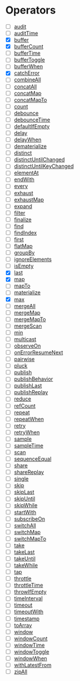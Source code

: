 # Operators

- [ ] [audit](https://rxjs-dev.firebaseapp.com/api/operators/audit)
- [ ] [auditTime](https://rxjs-dev.firebaseapp.com/api/operators/auditTime)
- [x] [buffer](https://rxjs-dev.firebaseapp.com/api/operators/buffer)
- [x] [bufferCount](https://rxjs-dev.firebaseapp.com/api/operators/bufferCount)
- [ ] [bufferTime](https://rxjs-dev.firebaseapp.com/api/operators/bufferTime)
- [ ] [bufferToggle](https://rxjs-dev.firebaseapp.com/api/operators/bufferToggle)
- [ ] [bufferWhen](https://rxjs-dev.firebaseapp.com/api/operators/bufferWhen)
- [x] [catchError](https://rxjs-dev.firebaseapp.com/api/operators/catchError)
- [ ] [combineAll](https://rxjs-dev.firebaseapp.com/api/operators/combineAll)
- [ ] [concatAll](https://rxjs-dev.firebaseapp.com/api/operators/concatAll)
- [ ] [concatMap](https://rxjs-dev.firebaseapp.com/api/operators/concatMap)
- [ ] [concatMapTo](https://rxjs-dev.firebaseapp.com/api/operators/concatMapTo)
- [ ] [count](https://rxjs-dev.firebaseapp.com/api/operators/count)
- [ ] [debounce](https://rxjs-dev.firebaseapp.com/api/operators/debounce)
- [ ] [debounceTime](https://rxjs-dev.firebaseapp.com/api/operators/debounceTime)
- [ ] [defaultIfEmpty](https://rxjs-dev.firebaseapp.com/api/operators/defaultIfEmpty)
- [ ] [delay](https://rxjs-dev.firebaseapp.com/api/operators/delay)
- [ ] [delayWhen](https://rxjs-dev.firebaseapp.com/api/operators/delayWhen)
- [ ] [dematerialize](https://rxjs-dev.firebaseapp.com/api/operators/dematerialize)
- [ ] [distinct](https://rxjs-dev.firebaseapp.com/api/operators/distinct)
- [ ] [distinctUntilChanged](https://rxjs-dev.firebaseapp.com/api/operators/distinctUntilChanged)
- [ ] [distinctUntilKeyChanged](https://rxjs-dev.firebaseapp.com/api/operators/distinctUntilKeyChanged)
- [ ] [elementAt](https://rxjs-dev.firebaseapp.com/api/operators/elementAt)
- [ ] [endWith](https://rxjs-dev.firebaseapp.com/api/operators/endWith)
- [ ] [every](https://rxjs-dev.firebaseapp.com/api/operators/every)
- [ ] [exhaust](https://rxjs-dev.firebaseapp.com/api/operators/exhaust)
- [ ] [exhaustMap](https://rxjs-dev.firebaseapp.com/api/operators/exhaustMap)
- [ ] [expand](https://rxjs-dev.firebaseapp.com/api/operators/expand)
- [ ] [filter](https://rxjs-dev.firebaseapp.com/api/operators/filter)
- [ ] [finalize](https://rxjs-dev.firebaseapp.com/api/operators/finalize)
- [ ] [find](https://rxjs-dev.firebaseapp.com/api/operators/find)
- [ ] [findIndex](https://rxjs-dev.firebaseapp.com/api/operators/findIndex)
- [ ] [first](https://rxjs-dev.firebaseapp.com/api/operators/first)
- [ ] [flatMap](https://rxjs-dev.firebaseapp.com/api/operators/flatMap)
- [ ] [groupBy](https://rxjs-dev.firebaseapp.com/api/operators/groupBy)
- [ ] [ignoreElements](https://rxjs-dev.firebaseapp.com/api/operators/ignoreElements)
- [ ] [isEmpty](https://rxjs-dev.firebaseapp.com/api/operators/isEmpty)
- [x] [last](https://rxjs-dev.firebaseapp.com/api/operators/last)
- [x] [map](https://rxjs-dev.firebaseapp.com/api/operators/map)
- [ ] [mapTo](https://rxjs-dev.firebaseapp.com/api/operators/mapTo)
- [ ] [materialize](https://rxjs-dev.firebaseapp.com/api/operators/materialize)
- [x] [max](https://rxjs-dev.firebaseapp.com/api/operators/max)
- [ ] [mergeAll](https://rxjs-dev.firebaseapp.com/api/operators/mergeAll)
- [ ] [mergeMap](https://rxjs-dev.firebaseapp.com/api/operators/mergeMap)
- [ ] [mergeMapTo](https://rxjs-dev.firebaseapp.com/api/operators/mergeMapTo)
- [ ] [mergeScan](https://rxjs-dev.firebaseapp.com/api/operators/mergeScan)
- [ ] [min](https://rxjs-dev.firebaseapp.com/api/operators/min)
- [ ] [multicast](https://rxjs-dev.firebaseapp.com/api/operators/multicast)
- [ ] [observeOn](https://rxjs-dev.firebaseapp.com/api/operators/observeOn)
- [ ] [onErrorResumeNext](https://rxjs-dev.firebaseapp.com/api/operators/onErrorResumeNext)
- [ ] [pairwise](https://rxjs-dev.firebaseapp.com/api/operators/pairwise)
- [ ] [pluck](https://rxjs-dev.firebaseapp.com/api/operators/pluck)
- [ ] [publish](https://rxjs-dev.firebaseapp.com/api/operators/publish)
- [ ] [publishBehavior](https://rxjs-dev.firebaseapp.com/api/operators/publishBehavior)
- [ ] [publishLast](https://rxjs-dev.firebaseapp.com/api/operators/publishLast)
- [ ] [publishReplay](https://rxjs-dev.firebaseapp.com/api/operators/publishReplay)
- [ ] [reduce](https://rxjs-dev.firebaseapp.com/api/operators/reduce)
- [ ] [refCount](https://rxjs-dev.firebaseapp.com/api/operators/refCount)
- [ ] [repeat](https://rxjs-dev.firebaseapp.com/api/operators/repeat)
- [ ] [repeatWhen](https://rxjs-dev.firebaseapp.com/api/operators/repeatWhen)
- [ ] [retry](https://rxjs-dev.firebaseapp.com/api/operators/retry)
- [ ] [retryWhen](https://rxjs-dev.firebaseapp.com/api/operators/retryWhen)
- [ ] [sample](https://rxjs-dev.firebaseapp.com/api/operators/sample)
- [ ] [sampleTime](https://rxjs-dev.firebaseapp.com/api/operators/sampleTime)
- [ ] [scan](https://rxjs-dev.firebaseapp.com/api/operators/scan)
- [ ] [sequenceEqual](https://rxjs-dev.firebaseapp.com/api/operators/sequenceEqual)
- [ ] [share](https://rxjs-dev.firebaseapp.com/api/operators/share)
- [ ] [shareReplay](https://rxjs-dev.firebaseapp.com/api/operators/shareReplay)
- [ ] [single](https://rxjs-dev.firebaseapp.com/api/operators/single)
- [ ] [skip](https://rxjs-dev.firebaseapp.com/api/operators/skip)
- [ ] [skipLast](https://rxjs-dev.firebaseapp.com/api/operators/skipLast)
- [ ] [skipUntil](https://rxjs-dev.firebaseapp.com/api/operators/skipUntil)
- [ ] [skipWhile](https://rxjs-dev.firebaseapp.com/api/operators/skipWhile)
- [ ] [startWith](https://rxjs-dev.firebaseapp.com/api/operators/startWith)
- [ ] [subscribeOn](https://rxjs-dev.firebaseapp.com/api/operators/subscribeOn)
- [ ] [switchAll](https://rxjs-dev.firebaseapp.com/api/operators/switchAll)
- [ ] [switchMap](https://rxjs-dev.firebaseapp.com/api/operators/switchMap)
- [ ] [switchMapTo](https://rxjs-dev.firebaseapp.com/api/operators/switchMapTo)
- [ ] [take](https://rxjs-dev.firebaseapp.com/api/operators/take)
- [ ] [takeLast](https://rxjs-dev.firebaseapp.com/api/operators/takeLast)
- [ ] [takeUntil](https://rxjs-dev.firebaseapp.com/api/operators/takeUntil)
- [ ] [takeWhile](https://rxjs-dev.firebaseapp.com/api/operators/takeWhile)
- [ ] [tap](https://rxjs-dev.firebaseapp.com/api/operators/tap)
- [ ] [throttle](https://rxjs-dev.firebaseapp.com/api/operators/throttle)
- [ ] [throttleTime](https://rxjs-dev.firebaseapp.com/api/operators/throttleTime)
- [ ] [throwIfEmpty](https://rxjs-dev.firebaseapp.com/api/operators/throwIfEmpty)
- [ ] [timeInterval](https://rxjs-dev.firebaseapp.com/api/operators/timeInterval)
- [ ] [timeout](https://rxjs-dev.firebaseapp.com/api/operators/timeout)
- [ ] [timeoutWith](https://rxjs-dev.firebaseapp.com/api/operators/timeoutWith)
- [ ] [timestamp](https://rxjs-dev.firebaseapp.com/api/operators/timestamp)
- [ ] [toArray](https://rxjs-dev.firebaseapp.com/api/operators/toArray)
- [ ] [window](https://rxjs-dev.firebaseapp.com/api/operators/window)
- [ ] [windowCount](https://rxjs-dev.firebaseapp.com/api/operators/windowCount)
- [ ] [windowTime](https://rxjs-dev.firebaseapp.com/api/operators/windowTime)
- [ ] [windowToggle](https://rxjs-dev.firebaseapp.com/api/operators/windowToggle)
- [ ] [windowWhen](https://rxjs-dev.firebaseapp.com/api/operators/windowWhen)
- [ ] [withLatestFrom](https://rxjs-dev.firebaseapp.com/api/operators/withLatestFrom)
- [ ] [zipAll](https://rxjs-dev.firebaseapp.com/api/operators/zipAll)
